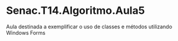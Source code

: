 # Senac.T14.Algoritmo.Aula5
Aula destinada a exemplificar o uso de classes e métodos utilizando Windows Forms
